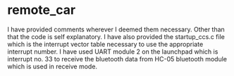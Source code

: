 # remote_car
I have provided comments wherever I deemed them necessary. Other than that the code is self explanatory. I have also provided
the startup_ccs.c file which is the interrupt vector table necessary to use the appropriate interrupt number. 
I have used UART module 2 on the launchpad which is interrupt no. 33 to receive the bluetooth data from HC-05 bluetooth module 
which is used in receive mode. 
